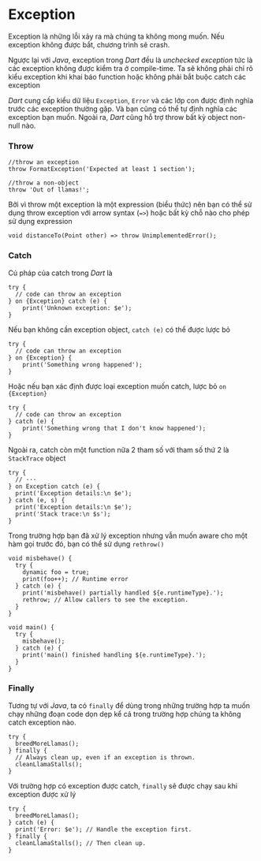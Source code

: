 # Exception

Exception là những lỗi xảy ra mà chúng ta không mong muốn. Nếu exception không được bắt, chương trình sẽ crash.

Ngược lại với *Java*, exception trong *Dart* đều là *unchecked exception* tức là các exception không được kiểm tra ở compile-time. Ta sẽ không phải chỉ rõ kiểu exception khi khai báo function hoặc không phải bắt buộc catch các exception

*Dart* cung cấp kiểu dữ liệu `Exception`, `Error` và các lớp con được định nghĩa trước các exception thường gặp. Và bạn cũng có thể tự định nghĩa các exception bạn muốn. Ngoài ra, *Dart* cũng hỗ trợ throw bất kỳ object non-null nào.

### Throw

```
//throw an exception
throw FormatException('Expected at least 1 section');

//throw a non-object
throw 'Out of llamas!';
```

Bởi vì throw một exception là một expression (biểu thức) nên bạn có thể sử dụng throw exception với arrow syntax (`=>`) hoặc bất kỳ chỗ nào cho phép sử dụng expression
```
void distanceTo(Point other) => throw UnimplementedError();
```

### Catch

Cú pháp của catch trong *Dart* là
```
try {
  // code can throw an exception
} on {Exception} catch (e) {
    print('Unknown exception: $e');
}
```

Nếu bạn không cần exception object, `catch (e)` có thể được lược bỏ
```
try {
  // code can throw an exception
} on {Exception} {
    print('Something wrong happened');
}
```

Hoặc nếu bạn xác định được loại exception muốn catch, lược bỏ `on {Exception}`
```
try {
  // code can throw an exception
} catch (e) {
    print('Something wrong that I don't know happened');
}
```

Ngoài ra, catch còn một function nữa 2 tham số với tham số thứ 2 là `StackTrace` object
```
try {
  // ···
} on Exception catch (e) {
  print('Exception details:\n $e');
} catch (e, s) {
  print('Exception details:\n $e');
  print('Stack trace:\n $s');
}
```

Trong trường hợp bạn đã xử lý exception nhưng vẫn muốn aware cho một hàm gọi trước đó, bạn có thể sử dụng `rethrow()`
```
void misbehave() {
  try {
    dynamic foo = true;
    print(foo++); // Runtime error
  } catch (e) {
    print('misbehave() partially handled ${e.runtimeType}.');
    rethrow; // Allow callers to see the exception.
  }
}

void main() {
  try {
    misbehave();
  } catch (e) {
    print('main() finished handling ${e.runtimeType}.');
  }
}
```

### Finally

Tương tự với *Java*, ta có `finally` để dùng trong những trường hợp ta muốn chạy những đoạn code dọn dẹp kể cả trong trường hợp chúng ta không catch exception nào.
```
try {
  breedMoreLlamas();
} finally {
  // Always clean up, even if an exception is thrown.
  cleanLlamaStalls();
}
```

Với trường hợp có exception được catch, `finally` sẽ được chạy sau khi exception được xử lý
```
try {
  breedMoreLlamas();
} catch (e) {
  print('Error: $e'); // Handle the exception first.
} finally {
  cleanLlamaStalls(); // Then clean up.
}
```
